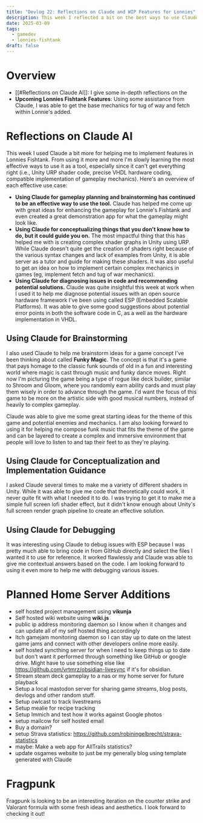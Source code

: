 ```yaml
---
title: "Devlog 22: Reflections on Claude and WIP Features for Lonnies"
description: This week I reflected a bit on the best ways to use Claude in its current state and give a brief update on upcoming Lonnie's Fishtank features
date: 2025-03-09
tags:
  - gamedev
  - lonnies-fishtank
draft: false
---
```

# Overview
- [[#Reflections on Claude AI]]: I give some in-depth reflections on the 
- **Upcoming Lonnies Fishtank Features**: Using some assistance from Claude, I was able to get the base mechanics for tug of way and fetch within Lonnie's added.


# Reflections on Claude AI

This week I used Claude a bit more for helping me to implement features in Lonnies Fishtank. From using it more and more I'm slowly learning the most effective ways to use it as a tool, especially since it can't get everything right (i.e., Unity URP shader code, precise VHDL hardware coding, compatible implementation of gameplay mechanics). Here's an overview of each effective use case:
- **Using Claude for gameplay planning and brainstorming has continued to be an effective way to use the tool.** Claude has helped me come up with great ideas for enhancing the gameplay for Lonnie's Fishtank and even created a great demonstration app for what the gameplay might look like.
- **Using Claude for conceptualizing things that you don't know how to do, but it could guide you on.** The most impactful thing that this has helped me with is creating complex shader graphs in Unity using URP. While Claude doesn't quite get the creation of shaders right because of the various syntax changes and lack of examples from Unity, it is able server as a tutor and guide for making these shaders. It was also useful to get an idea on how to implement certain complex mechanics in games (eg, implement fetch and tug of war mechanics).
- **Using Claude for diagnosing issues in code and recommending potential solutions.** Claude was quite insightful this week at work when I used it to help me diagnose potential issues with an open source hardware framework I've been using called ESP (Embedded Scalable Platforms). It was able to give some good suggestions about potential error points in both the software code in C, as a well as the hardware implementation in VHDL.

## Using Claude for Brainstorming 

I also used Claude to help me brainstorm ideas for a game concept I've been thinking about called **Funky Magic**. The concept is that it's a game that pays homage to the classic funk sounds of old in a fun and interesting world where magic is cast through music and funky dance moves. Right now I'm picturing the game being a type of rogue like deck builder, similar to Shroom and Gloom, where you randomly earn ability cards and must play them wisely in order to advance through the game. I'd want the focus of this game to be more on the artistic side with good musical numbers, instead of heavily to complex gameplay.

Claude was able to give me some great starting ideas for the theme of this game and potential enemies and mechanics. I am also looking forward to using it for helping me compose funk music that fits the theme of the game and can be layered to create a complex and immersive environment that people will love to listen to and tap their feet to as they're playing.

## Using Claude for Conceptualization and Implementation Guidance

I asked Claude several times to make me a variety of different shaders in Unity. While it was able to give me code that theoretically could work, it never quite fit with what I needed it to do. I was trying to get it to make me a simple full screen lofi shader effect, but it didn't know enough about Unity's full screen render graph pipeline to create an effective solution.

## Using Claude for Debugging

It was interesting using Claude to debug issues with ESP because I was pretty much able to bring code in from GitHub directly and select the files I wanted it to use for reference. It worked flawlessly and Claude was able to give me contextual answers based on the code. I am looking forward to using it even more to help me with debugging various issues.

# Planned Home Server Additions
- self hosted project management using **vikunja**
- Self hosted wiki website using **wiki.js**
- public ip address monitoring daemon so I know when it changes and can update all of my self hosted thing accordingly
- Itch gamejam monitoring daemon so I can stay up to date on the latest game jams and connect with other developers online more easily.
- self hosted syncthing server for when I need to keep things up to date but don't want it performed through something like GitHub or google drive. Might have to use something else like https://github.com/vrtmrz/obsidian-livesync if it's for obsidian.
- Stream steam deck gameplay to a nas or my home server for future playback 
- Setup a local mastodon server for sharing game streams, blog posts, devlogs and other random stuff.
- Setup owlcast to track livestreams
- Setup mealie for recipe tracking
- Setup Immich and test how it works against Google photos
- setup mailcow for self hosted email
- Buy a domain?
- setup Strava statistics: https://github.com/robiningelbrecht/strava-statistics
- maybe: Make a web app for AllTrails statistics?
- update osgames website to just be my generally blog using template generated with Claude 

# Fragpunk

Fragpunk is looking to be an interesting iteration on the counter strike and Valorant formula with some fresh ideas and aesthetics. I look forward to checking it out!